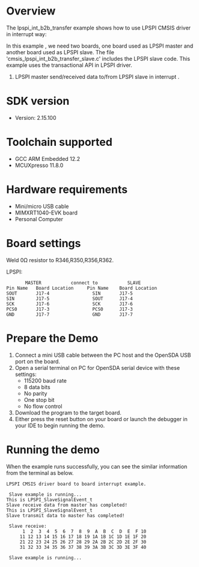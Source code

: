 Overview
========
The lpspi_int_b2b_transfer example shows how to use LPSPI CMSIS driver in interrupt way:

In this example , we need two boards, one board used as LPSPI master and another board used as LPSPI slave.
The file 'cmsis_lpspi_int_b2b_transfer_slave.c' includes the LPSPI slave code.
This example uses the transactional API in LPSPI driver.

1. LPSPI master send/received data to/from LPSPI slave in interrupt . 

SDK version
===========
- Version: 2.15.100

Toolchain supported
===================
- GCC ARM Embedded  12.2
- MCUXpresso  11.8.0

Hardware requirements
=====================
- Mini/micro USB cable
- MIMXRT1040-EVK board
- Personal Computer

Board settings
==============
Weld 0Ω resistor to R346,R350,R356,R362.

LPSPI:
~~~~~~~~~~~~~~~~~~~~~~~~~~~~~~~~~~~~~~~~~~~~~~~~~~~~~~
       MASTER           connect to           SLAVE
Pin Name   Board Location     Pin Name    Board Location
SOUT       J17-4                SIN       J17-5
SIN        J17-5                SOUT      J17-4
SCK        J17-6                SCK       J17-6
PCS0       J17-3                PCS0      J17-3
GND        J17-7                GND       J17-7
~~~~~~~~~~~~~~~~~~~~~~~~~~~~~~~~~~~~~~~~~~~~~~~~~~~~~~

Prepare the Demo
================
1. Connect a mini USB cable between the PC host and the OpenSDA USB port on the board.
2. Open a serial terminal on PC for OpenSDA serial device with these settings:
    - 115200 baud rate
    - 8 data bits
    - No parity
    - One stop bit
    - No flow control
3. Download the program to the target board.
4. Either press the reset button on your board or launch the debugger in your IDE to begin running the demo.

Running the demo
================
When the example runs successfully, you can see the similar information from the terminal as below.

~~~~~~~~~~~~~~~~~~~~~~~~~~~~
LPSPI CMSIS driver board to board interrupt example.

 Slave example is running...
This is LPSPI_SlaveSignalEvent_t
Slave receive data from master has completed!
This is LPSPI_SlaveSignalEvent_t
Slave transmit data to master has completed!

 Slave receive:
      1  2  3  4  5  6  7  8  9  A  B  C  D  E  F 10
     11 12 13 14 15 16 17 18 19 1A 1B 1C 1D 1E 1F 20
     21 22 23 24 25 26 27 28 29 2A 2B 2C 2D 2E 2F 30
     31 32 33 34 35 36 37 38 39 3A 3B 3C 3D 3E 3F 40

 Slave example is running...
~~~~~~~~~~~~~~~~~~~~~~~~~~~~
